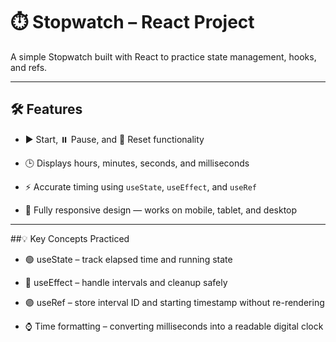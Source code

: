 # ⏱️ Stopwatch – React Project

A simple Stopwatch built with React to practice state management, hooks, and refs.

---

## 🛠 Features

- ▶️ Start, ⏸️ Pause, and 🔄 Reset functionality

- 🕒 Displays hours, minutes, seconds, and milliseconds

- ⚡ Accurate timing using `useState`, `useEffect`, and `useRef`
  
- 📱 Fully responsive design — works on mobile, tablet, and desktop

---

##💡 Key Concepts Practiced

- 🟢 useState – track elapsed time and running state

- 🔵 useEffect – handle intervals and cleanup safely

- 🟣 useRef – store interval ID and starting timestamp without re-rendering

- ⌚ Time formatting – converting milliseconds into a readable digital clock
